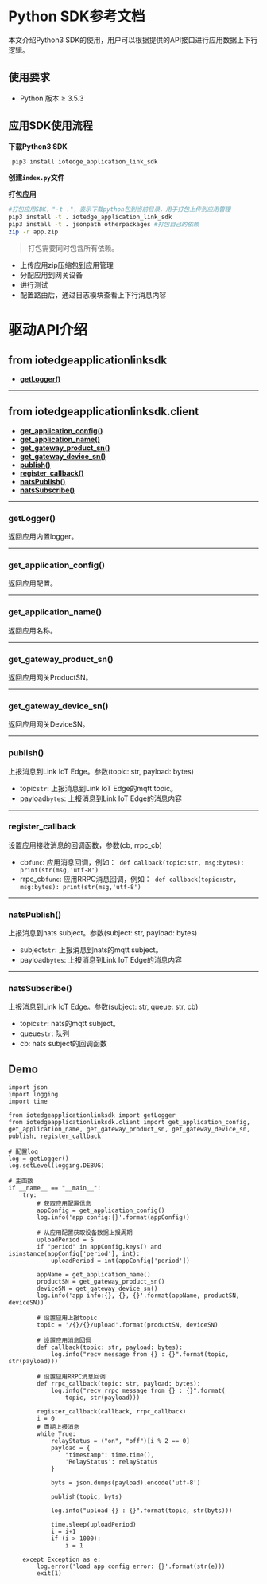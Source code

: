 # Python SDK参考文档

本文介绍Python3 SDK的使用，用户可以根据提供的API接口进行应用数据上下行逻辑。

## 使用要求

- Python 版本 ≥ 3.5.3

## 应用SDK使用流程

**下载Python3 SDK**

```bash
 pip3 install iotedge_application_link_sdk
```

**创建`index.py`文件**

**打包应用**

```bash
#打包应用SDK，"-t ."，表示下载python包到当前目录，用于打包上传到应用管理
pip3 install -t . iotedge_application_link_sdk  
pip3 install -t . jsonpath otherpackages #打包自己的依赖
zip -r app.zip
```

> 打包需要同时包含所有依赖。

* 上传应用zip压缩包到应用管理
* 分配应用到网关设备
* 进行测试
* 配置路由后，通过日志模块查看上下行消息内容


# 驱动API介绍

## from iotedgeapplicationlinksdk
* **[getLogger()](#getLogger)**

---
## from iotedgeapplicationlinksdk.client
* **[get_application_config()](#get_application_config)**
* **[get_application_name()](#get_application_name)**
* **[get_gateway_product_sn()](#get_gateway_product_sn)**
* **[get_gateway_device_sn()](#get_gateway_device_sn)**
* **[publish()](#publish)**
* **[register_callback()](#register_callback)**
* **[natsPublish()](#natsPublish)**
* **[natsSubscribe()](#natsSubscribe)**

---
<a name="getLogger"></a>
### getLogger()
返回应用内置logger。

---
<a name="get_application_config"></a>
### get_application_config()
返回应用配置。

---
<a name="get_application_name"></a>
### get_application_name()
返回应用名称。

---
<a name="get_gateway_product_sn"></a>
### get_gateway_product_sn()
返回应用网关ProductSN。

---
<a name="get_gateway_device_sn"></a>
### get_gateway_device_sn()
返回应用网关DeviceSN。

---
<a name="publish"></a>
### publish()
上报消息到Link IoT Edge。参数(topic: str, payload: bytes)

* topic`str`: 上报消息到Link IoT Edge的mqtt topic。
* payload`bytes`: 上报消息到Link IoT Edge的消息内容

---
<a name="register_callback"></a>
### register_callback
设置应用接收消息的回调函数，参数(cb, rrpc_cb)

* cb`func`: 应用消息回调，例如：` def callback(topic:str, msg:bytes): print(str(msg,'utf-8')`
* rrpc_cb`func`: 应用RRPC消息回调，例如：` def callback(topic:str, msg:bytes): print(str(msg,'utf-8')`

---
<a name="natsPublish"></a>
### natsPublish()
上报消息到nats subject。参数(subject: str, payload: bytes)

* subject`str`: 上报消息到nats的mqtt subject。
* payload`bytes`: 上报消息到Link IoT Edge的消息内容

---
<a name="natsSubscribe"></a>
### natsSubscribe()
上报消息到Link IoT Edge。参数(subject: str, queue: str, cb)

* topic`str`: nats的mqtt subject。
* queue`str`: 队列
* cb: nats subject的回调函数

## Demo
```
import json
import logging
import time

from iotedgeapplicationlinksdk import getLogger
from iotedgeapplicationlinksdk.client import get_application_config, get_application_name, get_gateway_product_sn, get_gateway_device_sn, publish, register_callback

# 配置log
log = getLogger()
log.setLevel(logging.DEBUG)

# 主函数
if __name__ == "__main__":
    try:
        # 获取应用配置信息
        appConfig = get_application_config()
        log.info('app config:{}'.format(appConfig))

        # 从应用配置获取设备数据上报周期
        uploadPeriod = 5
        if "period" in appConfig.keys() and isinstance(appConfig['period'], int):
            uploadPeriod = int(appConfig['period'])

        appName = get_application_name()
        productSN = get_gateway_product_sn()
        deviceSN = get_gateway_device_sn()
        log.info('app info:{}, {}, {}'.format(appName, productSN, deviceSN))

        # 设置应用上报topic
        topic = '/{}/{}/upload'.format(productSN, deviceSN)

        # 设置应用消息回调
        def callback(topic: str, payload: bytes):
            log.info("recv message from {} : {}".format(topic, str(payload)))

        # 设置应用RRPC消息回调
        def rrpc_callback(topic: str, payload: bytes):
            log.info("recv rrpc message from {} : {}".format(
                topic, str(payload)))

        register_callback(callback, rrpc_callback)
        i = 0
        # 周期上报消息
        while True:
            relayStatus = ("on", "off")[i % 2 == 0]
            payload = {
                "timestamp": time.time(),
                'RelayStatus': relayStatus
            }

            byts = json.dumps(payload).encode('utf-8')

            publish(topic, byts)

            log.info("upload {} : {}".format(topic, str(byts)))

            time.sleep(uploadPeriod)
            i = i+1
            if (i > 1000):
                i = 1

    except Exception as e:
        log.error('load app config error: {}'.format(str(e)))
        exit(1)

```